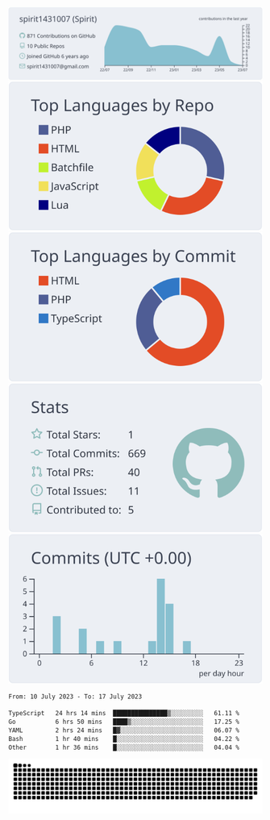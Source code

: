 [![](https://raw.githubusercontent.com/spirit1431007/spirit1431007/master/profile-summary-card-output/nord_bright/0-profile-details.svg)](https://git.io/spiritx)
[![](https://raw.githubusercontent.com/spirit1431007/spirit1431007/master/profile-summary-card-output/nord_bright/1-repos-per-language.svg)](https://git.io/spiritx) [![](https://raw.githubusercontent.com/spirit1431007/spirit1431007/master/profile-summary-card-output/nord_bright/2-most-commit-language.svg)](https://git.io/spiritx)
[![](https://raw.githubusercontent.com/spirit1431007/spirit1431007/master/profile-summary-card-output/nord_bright/3-stats.svg)](https://git.io/spiritx) [![](https://raw.githubusercontent.com/spirit1431007/spirit1431007/master/profile-summary-card-output/nord_bright/4-productive-time.svg)](https://git.io/spiritx)

<!--START_SECTION:waka-->

```txt
From: 10 July 2023 - To: 17 July 2023

TypeScript   24 hrs 14 mins  ███████████████▒░░░░░░░░░   61.11 %
Go           6 hrs 50 mins   ████▒░░░░░░░░░░░░░░░░░░░░   17.25 %
YAML         2 hrs 24 mins   █▓░░░░░░░░░░░░░░░░░░░░░░░   06.07 %
Bash         1 hr 40 mins    █░░░░░░░░░░░░░░░░░░░░░░░░   04.22 %
Other        1 hr 36 mins    █░░░░░░░░░░░░░░░░░░░░░░░░   04.04 %
```

<!--END_SECTION:waka-->

![contribution](https://github.com/spirit1431007/spirit1431007/blob/output/github-contribution-grid-snake.svg)
